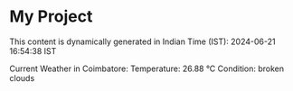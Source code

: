 # My Project

This content is dynamically generated in Indian Time (IST): 2024-06-21 16:54:38 IST


Current Weather in Coimbatore:
Temperature: 26.88 °C
Condition: broken clouds
